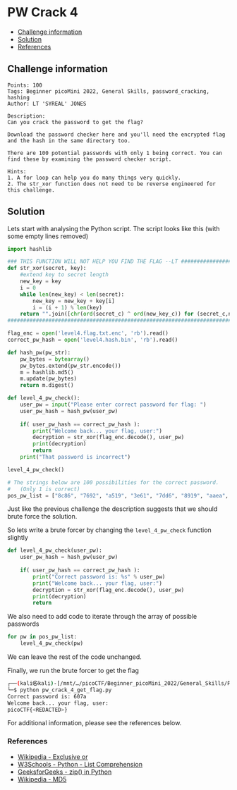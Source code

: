 # PW Crack 4

- [Challenge information](#challenge-information)
- [Solution](#solution)
- [References](#references)

## Challenge information
```
Points: 100
Tags: Beginner picoMini 2022, General Skills, password_cracking, hashing
Author: LT 'SYREAL' JONES
  
Description:
Can you crack the password to get the flag?

Download the password checker here and you'll need the encrypted flag and the hash in the same directory too.

There are 100 potential passwords with only 1 being correct. You can find these by examining the password checker script.

Hints:
1. A for loop can help you do many things very quickly.
2. The str_xor function does not need to be reverse engineered for this challenge.
```

## Solution

Lets start with analysing the Python script. The script looks like this (with some empty lines removed)
```python
import hashlib

### THIS FUNCTION WILL NOT HELP YOU FIND THE FLAG --LT ########################
def str_xor(secret, key):
    #extend key to secret length
    new_key = key
    i = 0
    while len(new_key) < len(secret):
        new_key = new_key + key[i]
        i = (i + 1) % len(key)        
    return "".join([chr(ord(secret_c) ^ ord(new_key_c)) for (secret_c,new_key_c) in zip(secret,new_key)])
###############################################################################

flag_enc = open('level4.flag.txt.enc', 'rb').read()
correct_pw_hash = open('level4.hash.bin', 'rb').read()

def hash_pw(pw_str):
    pw_bytes = bytearray()
    pw_bytes.extend(pw_str.encode())
    m = hashlib.md5()
    m.update(pw_bytes)
    return m.digest()

def level_4_pw_check():
    user_pw = input("Please enter correct password for flag: ")
    user_pw_hash = hash_pw(user_pw)
    
    if( user_pw_hash == correct_pw_hash ):
        print("Welcome back... your flag, user:")
        decryption = str_xor(flag_enc.decode(), user_pw)
        print(decryption)
        return
    print("That password is incorrect")

level_4_pw_check()

# The strings below are 100 possibilities for the correct password. 
#   (Only 1 is correct)
pos_pw_list = ["8c86", "7692", "a519", "3e61", "7dd6", "8919", "aaea", "f34b", "d9a2", "39f7", "626b", "dc78", "2a98", "7a85", "cd15", "80fa", "8571", "2f8a", "2ca6", "7e6b", "9c52", "7423", "a42c", "7da0", "95ab", "7de8", "6537", "ba1e", "4fd4", "20a0", "8a28", "2801", "2c9a", "4eb1", "22a5", "c07b", "1f39", "72bd", "97e9", "affc", "4e41", "d039", "5d30", "d13f", "c264", "c8be", "2221", "37ea", "ca5f", "fa6b", "5ada", "607a", "e469", "5681", "e0a4", "60aa", "d8f8", "8f35", "9474", "be73", "ef80", "ea43", "9f9e", "77d7", "d766", "55a0", "dc2d", "a970", "df5d", "e747", "dc69", "cc89", "e59a", "4f68", "14ff", "7928", "36b9", "eac6", "5c87", "da48", "5c1d", "9f63", "8b30", "5534", "2434", "4a82", "d72c", "9b6b", "73c5", "1bcf", "c739", "6c31", "e138", "9e77", "ace1", "2ede", "32e0", "3694", "fc92", "a7e2"]
``` 

Just like the previous challenge the description suggests that we should brute force the solution.

So lets write a brute forcer by changing the `level_4_pw_check` function slightly 
```python
def level_4_pw_check(user_pw):
    user_pw_hash = hash_pw(user_pw)
    
    if( user_pw_hash == correct_pw_hash ):
        print("Correct password is: %s" % user_pw)
        print("Welcome back... your flag, user:")
        decryption = str_xor(flag_enc.decode(), user_pw)
        print(decryption)
        return
```

We also need to add code to iterate through the array of possible passwords
```python
for pw in pos_pw_list:
    level_4_pw_check(pw)
```

We can leave the rest of the code unchanged.

Finally, we run the brute forcer to get the flag
```bash
┌──(kali㉿kali)-[/mnt/…/picoCTF/Beginner_picoMini_2022/General_Skills/PW_Crack_4]
└─$ python pw_crack_4_get_flag.py
Correct password is: 607a
Welcome back... your flag, user:
picoCTF{<REDACTED>}
```

For additional information, please see the references below.

### References

- [Wikipedia - Exclusive or](https://en.wikipedia.org/wiki/Exclusive_or)
- [W3Schools - Python - List Comprehension](https://www.w3schools.com/python/python_lists_comprehension.asp)
- [GeeksforGeeks - zip() in Python](https://www.geeksforgeeks.org/zip-in-python/)
- [Wikipedia - MD5](https://en.wikipedia.org/wiki/MD5)
